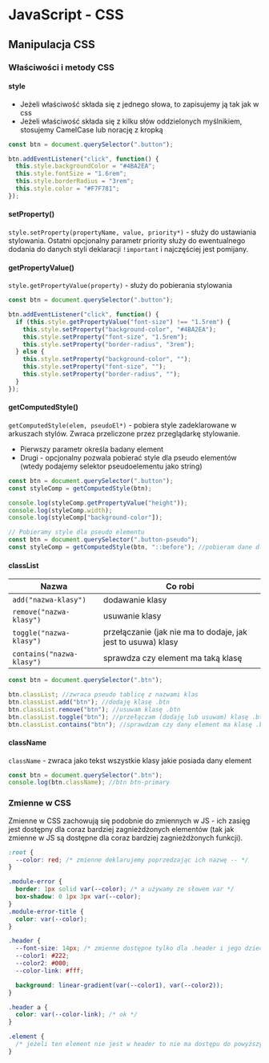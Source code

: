 # JavaScript - CSS

## Manipulacja CSS

### Właściwości i metody CSS

#### style

- Jeżeli właściwość składa się z jednego słowa, to zapisujemy ją tak jak w css
- Jeżeli właściwość składa się z kilku słów oddzielonych myślnikiem, stosujemy CamelCase lub norację z kropką

```javascript
const btn = document.querySelector(".button");

btn.addEventListener("click", function() {
  this.style.backgroundColor = "#4BA2EA";
  this.style.fontSize = "1.6rem";
  this.style.borderRadius = "3rem";
  this.style.color = "#F7F781";
});
```

#### setProperty()

`style.setProperty(propertyName, value, priority*)` - służy do ustawiania stylowania. Ostatni opcjonalny parametr priority służy do ewentualnego dodania do danych styli deklaracji `!important` i najczęściej jest pomijany.

#### getPropertyValue()

`style.getPropertyValue(property)` - służy do pobierania stylowania

```javascript
const btn = document.querySelector(".button");

btn.addEventListener("click", function() {
  if (this.style.getPropertyValue("font-size") !== "1.5rem") {
    this.style.setProperty("background-color", "#4BA2EA");
    this.style.setProperty("font-size", "1.5rem");
    this.style.setProperty("border-radius", "3rem");
  } else {
    this.style.setProperty("background-color", "");
    this.style.setProperty("font-size", "");
    this.style.setProperty("border-radius", "");
  }
});
```

#### getComputedStyle()

`getComputedStyle(elem, pseudoEl*)` - pobiera style zadeklarowane w arkuszach stylów. Zwraca przeliczone przez przeglądarkę stylowanie.

- Pierwszy parametr określa badany element
- Drugi - opcjonalny pozwala pobierać style dla pseudo elementów (wtedy podajemy selektor pseudoelementu jako string)

```javascript
const btn = document.querySelector(".button");
const styleComp = getComputedStyle(btn);

console.log(styleComp.getPropertyValue("height"));
console.log(styleComp.width);
console.log(styleComp["background-color"]);

// Pobieramy style dla pseudo elementu
const btn = document.querySelector(".button-pseudo");
const styleComp = getComputedStyle(btn, "::before"); //pobieram dane dla pseudoelementu
```

#### classList

| Nazwa                     | Co robi                                                      |
| ------------------------- | ------------------------------------------------------------ |
| `add("nazwa-klasy")`      | dodawanie klasy                                              |
| `remove("nazwa-klasy")`   | usuwanie klasy                                               |
| `toggle("nazwa-klasy")`   | przełączanie (jak nie ma to dodaje, jak jest to usuwa) klasy |
| `contains("nazwa-klasy")` | sprawdza czy element ma taką klasę                           |

```javascript
const btn = document.querySelector(".btn");

btn.classList; //zwraca pseudo tablicę z nazwami klas
btn.classList.add("btn"); //dodaję klasę .btn
btn.classList.remove("btn"); //usuwam klasę .btn
btn.classList.toggle("btn"); //przełączam (dodaję lub usuwam) klasę .btn
btn.classList.contains("btn"); //sprawdzam czy dany element ma klasę .btn
```

#### className

`className` - zwraca jako tekst wszystkie klasy jakie posiada dany element

```javascript
const btn = document.querySelector(".btn");
console.log(btn.className); //btn btn-primary
```

### Zmienne w CSS

Zmienne w CSS zachowują się podobnie do zmiennych w JS - ich zasięg jest dostępny dla coraz bardziej zagnieżdżonych elementów (tak jak zmienne w JS są dostępne dla coraz bardziej zagnieżdżonych funkcji).

```css
:root {
  --color: red; /* zmienne deklarujemy poprzedzając ich nazwę -- */
}

.module-error {
  border: 1px solid var(--color); /* a używamy ze słowem var */
  box-shadow: 0 1px 3px var(--color);
}
.module-error-title {
  color: var(--color);
}
```

```css
.header {
  --font-size: 14px; /* zmienne dostępne tylko dla .header i jego dzieci */
  --color1: #222;
  --color2: #000;
  --color-link: #fff;

  background: linear-gradient(var(--color1), var(--color2));
}

.header a {
  color: var(--color-link); /* ok */
}

.element {
  /* jeżeli ten element nie jest w header to nie ma dostępu do powyższych zmiennych */
}
```

